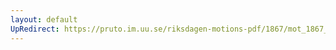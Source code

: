```yaml
---
layout: default
UpRedirect: https://pruto.im.uu.se/riksdagen-motions-pdf/1867/mot_1867__ak__169.pdf
---
```

